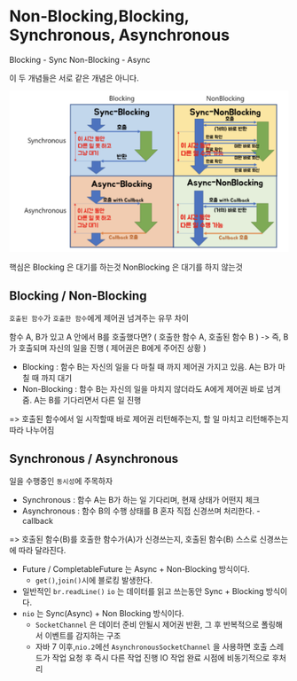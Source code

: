 # Non-Blocking,Blocking, Synchronous, Asynchronous

Blocking - Sync
Non-Blocking - Async

이 두 개념들은 서로 같은 개념은 아니다.

![img.png](../images/non-blocking,blocking,sync,async.png)

핵심은 
Blocking 은 대기를 하는것
NonBlocking 은 대기를 하지 않는것 

## Blocking / Non-Blocking

`호출된 함수`가 `호출한 함수`에게 제어권 넘겨주는 유무 차이

함수 A, B가 있고 A 안에서 B를 호출했다면?
( 호출한 함수 A, 호출된 함수 B )
-> 즉, B가 호출되며 자신의 일을 진행 ( 제어권은 B에게 주어진 상황 )

- Blocking : 함수 B는 자신의 일을 다 마칠 때 까지 제어권 가지고 있음. A는 B가 마칠 때 까지 대기
- Non-Blocking : 함수 B는 자신의 일을 마치지 않더라도 A에게 제어권 바로 넘겨줌. A는 B를 기다리면서 다른 일 진행

=> 호출된 함수에서 일 시작할때 바로 제어권 리턴해주는지, 할 일 마치고 리턴해주는지 따라 나누어짐

## Synchronous / Asynchronous

일을 수행중인 `동시성`에 주목하자

- Synchronous : 함수 A는 B가 하는 일 기다리며, 현재 상태가 어떤지 체크
- Asynchronous : 함수 B의 수행 상태를 B 혼자 직접 신경쓰며 처리한다. - callback

=> 호출된 함수(B)를 호출한 함수가(A)가 신경쓰는지, 호출된 함수(B) 스스로 신경쓰는에 따라 달라진다.

- Future / CompletableFuture 는 Async + Non-Blocking 방식이다.
  - `get()`,`join()`시에 블로킹 발생한다.
- 일반적인 `br.readLine()` `io` 는 데이터를 읽고 쓰는동안 Sync + Blocking 방식이다.
- `nio` 는 Sync(Async) + Non Blocking 방식이다.
  - `SocketChannel` 은 데이터 준비 안될시 제어권 반환, 그 후 반복적으로 폴링해서 이벤트를 감지하는 구조
  - 자바 7 이후,`nio.2`에선 `AsynchronousSocketChannel` 을 사용하면 호출 스레드가 작업 요청 후 즉시 다른 작업 진행
    IO 작업 완료 시점에 비동기적으로 후처리

